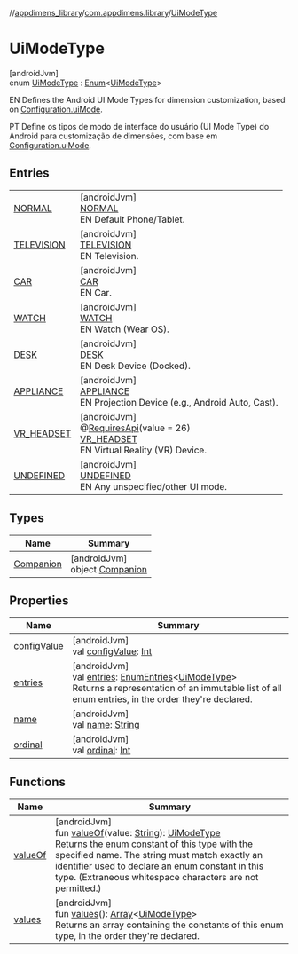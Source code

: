 //[appdimens_library](../../../index.md)/[com.appdimens.library](../index.md)/[UiModeType](index.md)

# UiModeType

[androidJvm]\
enum [UiModeType](index.md) : [Enum](https://kotlinlang.org/api/core/kotlin-stdlib/kotlin/-enum/index.html)&lt;[UiModeType](index.md)&gt; 

EN Defines the Android UI Mode Types for dimension customization, based on [Configuration.uiMode](https://developer.android.com/reference/kotlin/android/content/res/Configuration.html#uimode).

PT Define os tipos de modo de interface do usuário (UI Mode Type) do Android para customização de dimensões, com base em [Configuration.uiMode](https://developer.android.com/reference/kotlin/android/content/res/Configuration.html#uimode).

## Entries

| | |
|---|---|
| [NORMAL](-n-o-r-m-a-l/index.md) | [androidJvm]<br>[NORMAL](-n-o-r-m-a-l/index.md)<br>EN Default Phone/Tablet. |
| [TELEVISION](-t-e-l-e-v-i-s-i-o-n/index.md) | [androidJvm]<br>[TELEVISION](-t-e-l-e-v-i-s-i-o-n/index.md)<br>EN Television. |
| [CAR](-c-a-r/index.md) | [androidJvm]<br>[CAR](-c-a-r/index.md)<br>EN Car. |
| [WATCH](-w-a-t-c-h/index.md) | [androidJvm]<br>[WATCH](-w-a-t-c-h/index.md)<br>EN Watch (Wear OS). |
| [DESK](-d-e-s-k/index.md) | [androidJvm]<br>[DESK](-d-e-s-k/index.md)<br>EN Desk Device (Docked). |
| [APPLIANCE](-a-p-p-l-i-a-n-c-e/index.md) | [androidJvm]<br>[APPLIANCE](-a-p-p-l-i-a-n-c-e/index.md)<br>EN Projection Device (e.g., Android Auto, Cast). |
| [VR_HEADSET](-v-r_-h-e-a-d-s-e-t/index.md) | [androidJvm]<br>@[RequiresApi](https://developer.android.com/reference/kotlin/androidx/annotation/RequiresApi.html)(value = 26)<br>[VR_HEADSET](-v-r_-h-e-a-d-s-e-t/index.md)<br>EN Virtual Reality (VR) Device. |
| [UNDEFINED](-u-n-d-e-f-i-n-e-d/index.md) | [androidJvm]<br>[UNDEFINED](-u-n-d-e-f-i-n-e-d/index.md)<br>EN Any unspecified/other UI mode. |

## Types

| Name | Summary |
|---|---|
| [Companion](-companion/index.md) | [androidJvm]<br>object [Companion](-companion/index.md) |

## Properties

| Name | Summary |
|---|---|
| [configValue](config-value.md) | [androidJvm]<br>val [configValue](config-value.md): [Int](https://kotlinlang.org/api/core/kotlin-stdlib/kotlin/-int/index.html) |
| [entries](entries.md) | [androidJvm]<br>val [entries](entries.md): [EnumEntries](https://kotlinlang.org/api/core/kotlin-stdlib/kotlin.enums/-enum-entries/index.html)&lt;[UiModeType](index.md)&gt;<br>Returns a representation of an immutable list of all enum entries, in the order they're declared. |
| [name](../-unit-type/-p-x/index.md#-372974862%2FProperties%2F373173406) | [androidJvm]<br>val [name](../-unit-type/-p-x/index.md#-372974862%2FProperties%2F373173406): [String](https://kotlinlang.org/api/core/kotlin-stdlib/kotlin/-string/index.html) |
| [ordinal](../-unit-type/-p-x/index.md#-739389684%2FProperties%2F373173406) | [androidJvm]<br>val [ordinal](../-unit-type/-p-x/index.md#-739389684%2FProperties%2F373173406): [Int](https://kotlinlang.org/api/core/kotlin-stdlib/kotlin/-int/index.html) |

## Functions

| Name | Summary |
|---|---|
| [valueOf](value-of.md) | [androidJvm]<br>fun [valueOf](value-of.md)(value: [String](https://kotlinlang.org/api/core/kotlin-stdlib/kotlin/-string/index.html)): [UiModeType](index.md)<br>Returns the enum constant of this type with the specified name. The string must match exactly an identifier used to declare an enum constant in this type. (Extraneous whitespace characters are not permitted.) |
| [values](values.md) | [androidJvm]<br>fun [values](values.md)(): [Array](https://kotlinlang.org/api/core/kotlin-stdlib/kotlin/-array/index.html)&lt;[UiModeType](index.md)&gt;<br>Returns an array containing the constants of this enum type, in the order they're declared. |